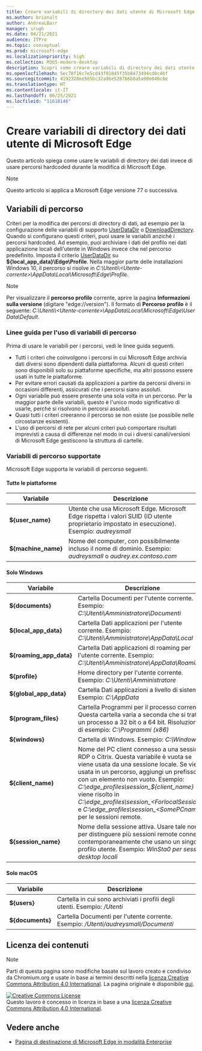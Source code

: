 ```yaml
---
title: Creare variabili di directory dei dati utente di Microsoft Edge
ms.author: brianalt
author: AndreaLBarr
manager: srugh
ms.date: 04/21/2021
audience: ITPro
ms.topic: conceptual
ms.prod: microsoft-edge
ms.localizationpriority: high
ms.collection: M365-modern-desktop
description: Scopri come creare variabili di directory dei dati utente di Microsoft Edge
ms.openlocfilehash: 5ec78f16c7e5cd43f01845f35b8473494cd0c4bf
ms.sourcegitcommit: 4192328ee585bc32a9be528766b8a5a98e046c8e
ms.translationtype: HT
ms.contentlocale: it-IT
ms.lasthandoff: 06/25/2021
ms.locfileid: "11618146"
---
```

# <a name="create-microsoft-edge-user-data-directory-variables"></a>Creare variabili di directory dei dati utente di Microsoft Edge

Questo articolo spiega come usare le variabili di directory dei dati invece di usare percorsi hardcoded durante la modifica di Microsoft Edge.

>[!NOTE]
>Questo articolo si applica a Microsoft Edge versione 77 o successiva.
## <a name="path-variables"></a>Variabili di percorso

Criteri per la modifica dei percorsi di directory di dati, ad esempio per la configurazione delle variabili di supporto [UserDataDir](microsoft-edge-policies.md#userdatadir) o [DownloadDirectory](microsoft-edge-policies.md#downloaddirectory). Quando si configurano questi criteri, puoi usare le variabili anziché i percorsi hardcoded. Ad esempio, puoi archiviare i dati del profilo nei dati applicazione locali dell'utente in Windows invece che nel percorso predefinito. Imposta il criterio [UserDataDir](microsoft-edge-policies.md#userdatadir) su **${local_app_data}\Edge\Profile**. Nella maggior parte delle installazioni Windows 10, il percorso si risolve in *C:\Utenti\\&lt;Utente-corrente&gt;\AppData\Local\Microsoft\Edge\Profile*.

>[!NOTE]
>Per visualizzare il  **percorso profilo** corrente, aprire la pagina **Informazioni sulla versione** (digitare "edge://version"). Il formato di **Percorso profilo** è il seguente: *C:\Utenti\\&lt;Utente-corrente&gt;\AppData\Local\Microsoft\Edge\User Data\Default*.

### <a name="guidance-for-using-path-variables"></a>Linee guida per l'uso di variabili di percorso

Prima di usare le variabili per i percorsi, vedi le linee guida seguenti.

- Tutti i criteri che coinvolgono i percorsi in cui Microsoft Edge archivia dati diversi sono dipendenti dalla piattaforma. Alcuni di questi criteri sono disponibili solo su piattaforme specifiche, ma altri possono essere usati in tutte le piattaforme.
- Per evitare errori causati da applicazioni a partire da percorsi diversi in occasioni differenti, assicurati che i percorsi siano assoluti.
- Ogni variabile può essere presente una sola volta in un percorso. Per la maggior parte delle variabili, questo è l'unico modo significativo di usarle, perché si risolvono in percorsi assoluti.
- Quasi tutti i criteri creeranno il percorso se non esiste (se possibile nelle circostanze esistenti).
- L'uso di percorsi di rete per alcuni criteri può comportare risultati imprevisti a causa di differenze nel modo in cui i diversi canali/versioni di Microsoft Edge gestiscono la struttura di cartelle.

### <a name="supported-path-variables"></a>Variabili di percorso supportate

Microsoft Edge supporta le variabili di percorso seguenti.

#### <a name="all-platforms"></a>Tutte le piattaforme

| Variabile | Descrizione |
| --- | --- |
| **${user_name}** | Utente che usa Microsoft Edge. Microsoft Edge rispetta i valori SUID (ID utente proprietario impostato in esecuzione). Esempio: *audreysmall* |
| **${machine_name}** | Nome del computer, con possibilmente incluso il nome di dominio. Esempio: *audreysmall* o *audrey.ex.contoso.com* |

#### <a name="windows-only"></a>Solo Windows

| Variabile | Descrizione |
| --- | --- |
| **${documents}** | Cartella Documenti per l'utente corrente. Esempio: *C:\Utenti\Amministratore\Documenti* |
|**${local_app_data}** | Cartella Dati applicazioni per l'utente corrente. Esempio: *C:\Utenti\Amministratore\AppData\Local* |
|**${roaming_app_data}** | Cartella Dati applicazioni di roaming per l'utente corrente. Esempio: *C:\Utenti\Amministratore\AppData\Roaming* |
| **${profile}** | Home directory per l'utente corrente. Esempio: *C:\Utenti\Amministratore* |
| **${global_app_data}** | Cartella Dati applicazioni a livello di sistema. Esempio: *C:\AppData* |
| **${program_files}** | Cartella Programmi per il processo corrente. Questa cartella varia a seconda che si tratti di un processo a 32 bit o a 64 bit. Risoluzione di esempio: *C:\Programmi (x86)* |
| **${windows}** | Cartella di Windows. Esempio: *C:\Windows* |
| **${client_name)** | Nome del PC client connesso a una sessione RDP o Citrix. Questa variabile è vuota se viene usata da una sessione locale. Se viene usata in un percorso, aggiungi un prefisso con un elemento non vuoto. Esempio: *C:\edge_profiles\session_${client_name}* viene risolto in *C:\edge_profiles\session_&lt;ForlocalSessions&gt;* e *C:\edge_profiles\session_&lt;SomePCname&gt;* per le sessioni remote. |
| **${session_name}** | Nome della sessione attiva. Usare tale nome per distinguere più sessioni remote connesse contemporaneamente che usano un singolo profilo utente. Esempio: *WinSta0 per sessioni desktop locali* |

#### <a name="macos-only"></a>Solo macOS

| Variabile | Descrizione |
| --- | --- |
| **${users}** | Cartella in cui sono archiviati i profili degli utenti. Esempio: */Utenti* |
| **${documents}** | Cartella Documenti per l'utente corrente. Esempio: */Utenti/audreysmall/Documenti* |

## <a name="content-license"></a>Licenza dei contenuti

>[!NOTE]
>Parti di questa pagina sono modifiche basate sul lavoro creato e condiviso da Chromium.org e usate in base ai termini descritti nella [licenza Creative Commons Attribution 4.0 International](http://creativecommons.org/licenses/by/4.0/). La pagina originale è disponibile [qui](https://www.chromium.org/administrators/policy-list-3/user-data-directory-variables).
  
<a rel="license" href="http://creativecommons.org/licenses/by/4.0/"><img alt="Creative Commons License" style="border-width:0" src="https://i.creativecommons.org/l/by/4.0/88x31.png" /></a><br/>Questo lavoro è concesso in licenza in base a una <a rel="license" href="http://creativecommons.org/licenses/by/4.0/">licenza Creative Commons Attribution 4.0 International</a>.
## <a name="see-also"></a>Vedere anche

- [Pagina di destinazione di Microsoft Edge in modalità Enterprise](https://aka.ms/EdgeEnterprise)